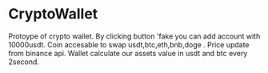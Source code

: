 # CryptoWallet
Protoype of crypto wallet. By clicking button 'fake you can add account with 10000usdt. Coin accesable to swap usdt,btc,eth,bnb,doge .
Price update from binance api. Wallet calculate our assets value in usdt and btc every 2second. 
